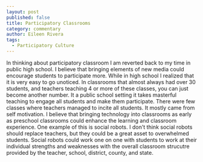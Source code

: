 ```yaml
---
layout: post
published: false
title: Participatory Classrooms
category: commentary
author: Eileen Rivera
tags: 
  - Participatory Culture
---
```


In thinking about participatory classroom I am reverted back to my time in public high school. I believe that bringing elements of new media could encourage students to participate more. While in high school I realized that it is very easy to go unoticed. In classrooms that almost always had over 30 students, and teachers teaching 4 or more of these classes, you can just become another number. It a public school setting it takes masterful teaching to engage all students and make them participate. There were few classes where teachers managed to incite all students. It mostly came from self motivation. I believe that bringing technology into classrooms as early as preschool classrooms could enhance the learning and classroom experience. One example of this is social robots. I don't think social robots should replace teachers, but they could be a great asset to overwhelmed students. Social robots could work one on one with students to work at their individual strengths and weaknesses with the overall classroom strucutre provided by the teacher, school, district, county, and state. 